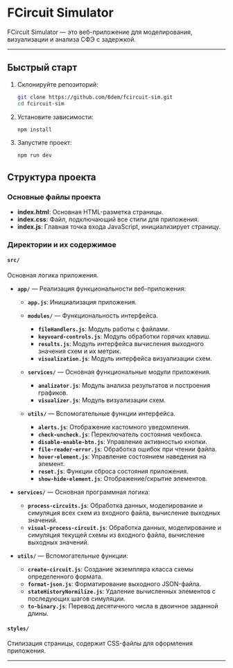 # FCircuit Simulator

FCircuit Simulator — это веб-приложение для моделирования, визуализации и анализа СФЭ c задержкой.

---

## Быстрый старт

1. Склонируйте репозиторий:
    ```bash
    git clone https://github.com/6dem/fcircuit-sim.git
    cd fcircuit-sim
    ```
2. Установите зависимости:
    ```bash
    npm install
    ```
3. Запустите проект:
    ```bash
    npm run dev
    ```

## Структура проекта

### Основные файлы проекта

-   **index.html**: Основная HTML-разметка страницы.
-   **index.css**: Файл, подключающий все стили для приложения.
-   **index.js**: Главная точка входа JavaScript, инициализирует страницу.

### Директории и их содержимое

#### `src/`

Основная логика приложения.

-   **`app/`** — Реализация функциональности веб-приложения:

    -   **`app.js`**: Инициализация приложения.

    -   **`modules/`** — Функциональность интерфейса.

        -   **`fileHandlers.js`**: Модуль работы с файлами.
        -   **`keyvoard-controls.js`**: Модуль обработки горячих клавиш.
        -   **`results.js`**: Модуль интерфейса вычисления выходного значения схем и их метрик.
        -   **`visualization.js`**: Модуль интерфейса визуализации схем.

    -   **`services/`** — Основная функциональные модули приложения.

        -   **`analizator.js`**: Модуль анализа результатов и построения графиков.
        -   **`visualizer.js`**: Модуль визуализации схем.

    -   **`utils/`** — Вспомогательные функции интерфейса.

        -   **`alerts.js`**: Отображение кастомного уведомления.
        -   **`check-uncheck.js`**: Переключатель состояния чекбокса.
        -   **`disable-enable-btn.js`**: Управление активностью кнопки.
        -   **`file-reader-error.js`**: Обработка ошибок при чтении файла.
        -   **`hover-element.js`**: Управление состоянием наведения на элемент.
        -   **`reset.js`**: Функции сброса состояния приложения.
        -   **`show-hide-element.js`**: Отображение/скрытие элементов.

-   **`services/`** — Основная программная логика:

    -   **`process-circuits.js`**: Обработка данных, моделирование и симуляция всех схем из входного файла, вычисление выходных значений.
    -   **`visual-process-circuit.js`**: Обработка данных, моделирование и симуляция текущей схемы из входного файла, вычисление выходных значений.

-   **`utils/`** — Вспомогательные функции:
    -   **`create-circuit.js`**: Создание экземпляра класса схемы определенного формата.
    -   **`format-json.js`**: Форматирование выходного JSON-файла.
    -   **`stateHistoryNormilize.js`**: Удаление вычисленных элементов с последующих шагов симуляции.
    -   **`to-binary.js`**: Перевод десятичного числа в двоичное заданной длины.

#### `styles/`

Стилизация страницы, содержит CSS-файлы для оформления приложения.

---
